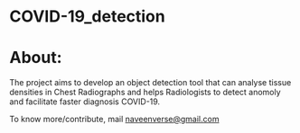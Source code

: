 # COVID-19_detection

# About:
The project aims to develop an object detection tool that can analyse tissue densities in Chest Radiographs and helps Radiologists to detect anomoly and facilitate faster diagnosis COVID-19.

To know more/contribute, mail naveenverse@gmail.com
